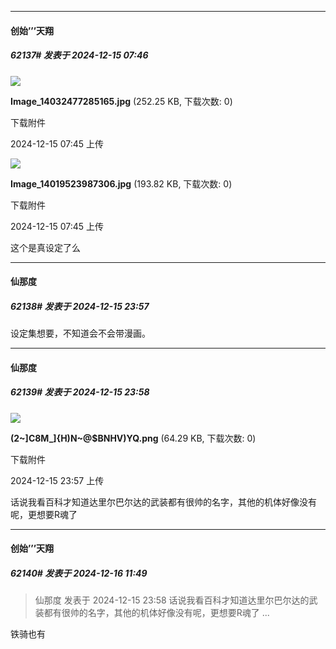 ﻿
*****

####  创始’’’天翔  
##### 62137#       发表于 2024-12-15 07:46

<img src="https://img.saraba1st.com/forum/202412/15/074545t1al5key1gmw5o5a.jpg" referrerpolicy="no-referrer">

<strong>Image_14032477285165.jpg</strong> (252.25 KB, 下载次数: 0)

下载附件

2024-12-15 07:45 上传

<img src="https://img.saraba1st.com/forum/202412/15/074549zi8epmzjedr3a8jp.jpg" referrerpolicy="no-referrer">

<strong>Image_14019523987306.jpg</strong> (193.82 KB, 下载次数: 0)

下载附件

2024-12-15 07:45 上传

这个是真设定了么


*****

####  仙那度  
##### 62138#       发表于 2024-12-15 23:57

设定集想要，不知道会不会带漫画。


*****

####  仙那度  
##### 62139#       发表于 2024-12-15 23:58

<img src="https://img.saraba1st.com/forum/202412/15/235758npkpp5x21pdb50wx.png" referrerpolicy="no-referrer">

<strong>(2~]C8M_]{H)N~@$BNHV)YQ.png</strong> (64.29 KB, 下载次数: 0)

下载附件

2024-12-15 23:57 上传

话说我看百科才知道达里尔巴尔达的武装都有很帅的名字，其他的机体好像没有呢，更想要R魂了


*****

####  创始’’’天翔  
##### 62140#       发表于 2024-12-16 11:49

<blockquote>仙那度 发表于 2024-12-15 23:58
话说我看百科才知道达里尔巴尔达的武装都有很帅的名字，其他的机体好像没有呢，更想要R魂了 ...</blockquote>
铁骑也有

